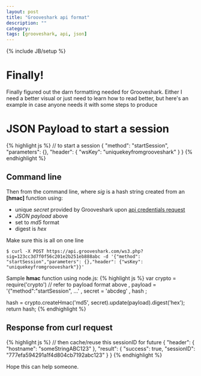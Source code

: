 ```yaml
---
layout: post
title: "Grooveshark api format"
description: ""
category: 
tags: [grooveshark, api, json]
---
```

{% include JB/setup %}

# Finally!

Finally figured out the darn formatting needed for Grooveshark. Either I need a better visual or just need to learn how to read better, but here's an example in case anyone needs it with some steps to produce

# JSON Payload to start a session
{% highlight js %}
// to start a session
{
    "method": "startSession",
    "parameters": {},
    "header": {
        "wsKey": "uniquekeyfromgrooveshark"
    }
}
{% endhighlight %}

## Command line
Then from the command line, where _sig_ is a hash string created from an **[hmac]** function using:
* unique _secret_ provided by Grooveshark upon [api credentials request](http://developer.grooveshark.com/api)
* _JSON payload_ above
* set to _md5_ format 
* digest is _hex_

Make sure this is all on one line
 
`$ curl -X POST https://api.grooveshark.com/ws3.php?sig=123cc3d7f0f56c201e2b251eb888abc -d '{"method": "startSession","parameters": {},"header": {"wsKey": "uniquekeyfromgrooveshark"}}'`

Sample **hmac** function using node.js:
{% highlight js %}
var crypto = require('crypto')
  // refer to payload format above
  , payload = '{"method":"startSession", ...'
  , secret = 'abcdeg'
  , hash
  ;

hash = crypto.createHmac('md5', secret).update(payload).digest('hex');
return hash;
{% endhighlight %}

## Response from curl request
{% highlight js %}
// then cache/reuse this sessionID for future
{
    "header": {
        "hostname": "someStringABC123"
    },
    "result": {
        "success": true,
        "sessionID": "777efa594291a1f4d804cb7192abc123"
    }
}
{% endhighlight %}

Hope this can help someone.


